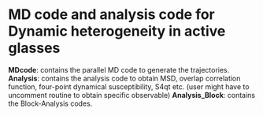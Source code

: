 # MD code and analysis code for Dynamic heterogeneity in active glasses
**MDcode**: contains the parallel MD code to generate the trajectories. 
**Analysis**: contains the analysis code to obtain MSD, overlap correlation function, four-point dynamical susceptibility, S4qt etc. (user might have to uncomment routine to obtain specific observable)
**Analysis_Block**: contains the Block-Analysis codes.
